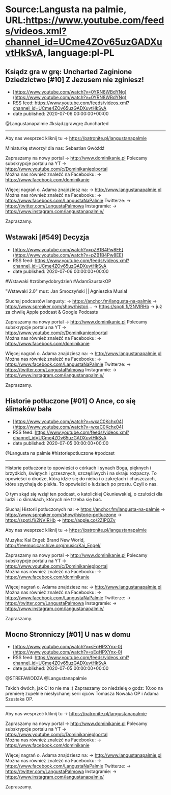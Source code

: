 # Source:Langusta na palmie, URL:https://www.youtube.com/feeds/videos.xml?channel_id=UCme4ZOv65uzGADXuvtHkSvA, language:pl-PL

## Ksiądz gra w grę: Uncharted Zaginione Dziedzictwo [#10] Z Jezusem nie zginiesz!
 - [https://www.youtube.com/watch?v=0YRN8WBdYNg](https://www.youtube.com/watch?v=0YRN8WBdYNg)
 - RSS feed: https://www.youtube.com/feeds/videos.xml?channel_id=UCme4ZOv65uzGADXuvtHkSvA
 - date published: 2020-07-06 00:00:00+00:00

@Langustanapalmie  #ksiądzgrawgrę #uncharted 
________________________________________
Aby nas wesprzeć kliknij tu → https://patronite.pl/langustanapalmie

Miniaturkę stworzył dla nas: Sebastian Gwóźdź

Zapraszamy na nowy portal 
→ http://www.dominikanie.pl
Polecamy subskrypcje portalu na YT
→ https://www.youtube.com/c/Dominikanieplportal  
Można nas również znaleźć na Facebooku: 
→ https://www.facebook.com/dominikanie

Więcej nagrań o. Adama znajdziesz na: 
→ http://www.langustanapalmie.pl
Można nas również znaleźć na Facebooku: 
→ https://www.facebook.com/LangustaNaPalmie
Twitterze: 
→ https://twitter.com/LangustaPalmowa
Instagramie: 
→ https://www.instagram.com/langustanapalmie/

Zapraszamy.

## Wstawaki [#549] Decyzja
 - [https://www.youtube.com/watch?v=pZB1B4Pw8EE](https://www.youtube.com/watch?v=pZB1B4Pw8EE)
 - RSS feed: https://www.youtube.com/feeds/videos.xml?channel_id=UCme4ZOv65uzGADXuvtHkSvA
 - date published: 2020-07-06 00:00:00+00:00

#Wstawaki #zróbmydobrydzień #AdamSzustakOP

"Wstawaki 2.0" muz: Jan Smoczyński || Agnieszka Musiał  

Słuchaj podcastów langusty: 
→ https://anchor.fm/langusta-na-palmie
→ https://www.spreaker.com/show/histori...
→ https://spoti.fi/2NVIRHb
→ już za chwilę Apple podcast & Google Podcasts

Zapraszamy na nowy portal 
→ http://www.dominikanie.pl
Polecamy subskrypcje portalu na YT
→ https://www.youtube.com/c/Dominikanieplportal  
Można nas również znaleźć na Facebooku: 
→ https://www.facebook.com/dominikanie

Więcej nagrań o. Adama znajdziesz na: 
→ http://www.langustanapalmie.pl
Można nas również znaleźć na Facebooku: 
→ https://www.facebook.com/LangustaNaPalmie
Twitterze: 
→ https://twitter.com/LangustaPalmowa
Instagramie: 
→ https://www.instagram.com/langustanapalmie/

Zapraszamy.

## Historie potłuczone [#01] O Ance, co się ślimaków bała
 - [https://www.youtube.com/watch?v=wxaC0Kchx04](https://www.youtube.com/watch?v=wxaC0Kchx04)
 - RSS feed: https://www.youtube.com/feeds/videos.xml?channel_id=UCme4ZOv65uzGADXuvtHkSvA
 - date published: 2020-07-05 00:00:00+00:00

​@Langusta na palmie #historiepotluczone #podcast
________________________________________
Historie potłuczone to opowieści o córkach i synach Boga, pięknych i brzydkich, świętych i grzesznych, szczęśliwych i na skraju rozpaczy. To opowieści o drodze, którą idzie się do nieba i o zakrętach i chaszczach, które spychają do piekła. To opowieści o ludziach po prostu. Czyli o nas.

O tym skąd się wziął ten podcast, o katolickiej Okuniewskiej, o czułości dla ludzi i o ślimakach, których nie trzeba się bać.

Słuchaj Historii potłuczonych na: 
→ https://anchor.fm/langusta-na-palmie
→ https://www.spreaker.com/show/historie-potluczone
→ https://spoti.fi/2NVIRHb
→ https://apple.co/2ZIPQZv

Aby nas wesprzeć kliknij tu → https://patronite.pl/langustanapalmie

Muzyka: Kai Engel: Brand New World, http://freemusicarchive.org/music/Kai_Engel/

Zapraszamy na nowy portal 
→ http://www.dominikanie.pl
Polecamy subskrypcje portalu na YT
→ https://www.youtube.com/c/Dominikanieplportal  
Można nas również znaleźć na Facebooku: 
→ https://www.facebook.com/dominikanie

Więcej nagrań o. Adama znajdziesz na: 
→ http://www.langustanapalmie.pl
Można nas również znaleźć na Facebooku: 
→ https://www.facebook.com/LangustaNaPalmie
Twitterze: 
→ https://twitter.com/LangustaPalmowa
Instagramie: 
→ https://www.instagram.com/langustanapalmie/

Zapraszamy.

## Mocno Stronniczy [#01]  U nas w domu
 - [https://www.youtube.com/watch?v=sEqHPXYnx-0](https://www.youtube.com/watch?v=sEqHPXYnx-0)
 - RSS feed: https://www.youtube.com/feeds/videos.xml?channel_id=UCme4ZOv65uzGADXuvtHkSvA
 - date published: 2020-07-05 00:00:00+00:00

@STREFAWODZA @Langustanapalmie 

Takich dwóch, jak Ci to nie ma :) Zapraszamy co niedzielę o godz: 10:oo na premierę zupełnie niesłychanej serii ojców Tomasza Nowaka OP i Adama Szustaka OP.
________________________________________

Aby nas wesprzeć kliknij tu → https://patronite.pl/langustanapalmie

Zapraszamy na nowy portal 
→ http://www.dominikanie.pl
Polecamy subskrypcje portalu na YT
→ https://www.youtube.com/c/Dominikanieplportal  
Można nas również znaleźć na Facebooku: 
→ https://www.facebook.com/dominikanie

Więcej nagrań o. Adama znajdziesz na: 
→ http://www.langustanapalmie.pl
Można nas również znaleźć na Facebooku: 
→ https://www.facebook.com/LangustaNaPalmie
Twitterze: 
→ https://twitter.com/LangustaPalmowa
Instagramie: 
→ https://www.instagram.com/langustanapalmie/

Zapraszamy.

